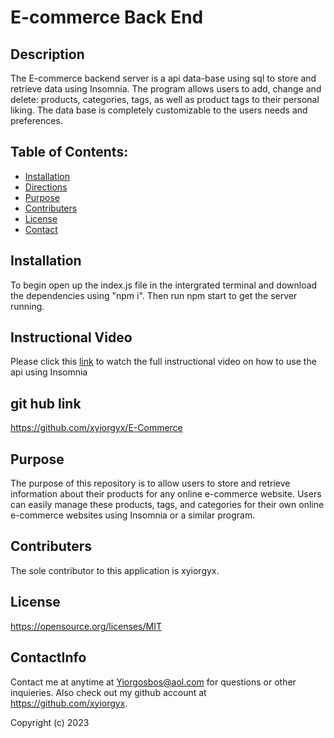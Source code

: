 # E-commerce Back End

## Description
The E-commerce backend server is a api data-base using sql to store and retrieve data using Insomnia. The program allows users to add, change and delete: products, categories, tags, as well as product tags to their personal liking. The data base is completely customizable to the users needs and preferences. 

## Table of Contents:

- [Installation](#installation)
- [Directions](#Directions)
- [Purpose](#Purpose)
- [Contributers](#Contributors)
- [License](#license)
- [Contact](#contactInfo)

## Installation
To begin open up the index.js file in the intergrated terminal and download the dependencies using "npm i". Then run npm start to get the server running. 

## Instructional Video
Please click this [link](https://drive.google.com/file/d/1klIO9DJ_D6ZRPu2vPEzpM2-vbP3TgZJ1/view) to watch the full instructional video on how to use the api using Insomnia

## git hub link
https://github.com/xyiorgyx/E-Commerce

## Purpose
The purpose of this repository is to allow users to store and retrieve information about their products for any online e-commerce website. Users can easily manage these products, tags, and categories for their own online e-commerce websites using Insomnia or a similar program. 
 
## Contributers
The sole contributor to this application is xyiorgyx.


## License
https://opensource.org/licenses/MIT 


## ContactInfo

Contact me at anytime at Yiorgosbos@aol.com for questions or other inquieries. Also check out my github account at https://github.com/xyiorgyx.

Copyright (c) 2023
 
